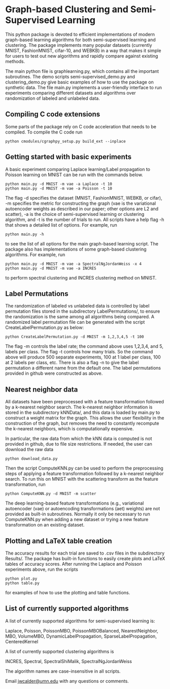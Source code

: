 # Graph-based Clustering and Semi-Supervised Learning

This python package is devoted to efficient implementations of modern graph-based learning algorithms for both semi-supervised learning and clustering. The package implements many popular datasets (currently MNIST, FashionMNIST, cifar-10, and WEBKB) in a way that makes it simple for users to test out new algorithms and rapidly compare against existing methods.

The main python file is graphlearning.py, which contains all the important subroutines. The demo scripts semi-supervised_demo.py and clustering_demo.py give basic examples of how to use the package on synthetic data. The file main.py implements a user-friendly interface to run experiments comparing different datasets and algorithms over randomization of labeled and unlabeled data.

## Compiling C code extensions

Some parts of the package rely on C code acceleration that needs to be compiled. To compile the C code run

```
python cmodules/cgraphpy_setup.py build_ext --inplace
```

## Getting started with basic experiments

A basic experiment comparing Laplace learning/Label propagation to Poisson learning on MNIST can be run with the commands below.

```
python main.py -d MNIST -m vae -a Laplace -t 10
python main.py -d MNIST -m vae -a Poisson -t 10
```

The flag -d specifies the dataset (MNIST, FashionMNIST, WEBKB, or cifar), -m specifies the metric for constructing the graph (vae is the variational autoencoder weights as described in our paper; other options are L2 and scatter), -a is the choice of semi-supervised learning or clustering algorithm, and -t is the number of trials to run. All scripts have a help flag -h that shows a detailed list of options. For example, run

```
python main.py -h
```

to see the list of all options for the main graph-based learning script. The package also has implementations of some graph-based clustering algorithms. For example, run 

```
python main.py -d MNIST -m vae -a SpectralNgJordanWeiss -x 4
python main.py -d MNIST -m vae -a INCRES
```

to perform spectral clustering and INCRES clustering method on MNIST.

## Label Permutations

The randomization of labeled vs unlabeled data is controlled by label permutation files stored in the subdirectory LabelPermutations/, to ensure the randomization is the same among all algorithms being compared. A randomized label permutation file can be generated with the script CreateLabelPermutation.py as below:

```
python CreateLabelPermutation.py -d MNIST -m 1,2,3,4,5 -t 100
```

The flag -m controls the label rate; the command above uses 1,2,3,4, and 5, labels per class. The flag -t controls how many trials. So the command above will produce 500 separate experiments, 100 at 1 label per class, 100 at 2 labels per class, etc. There is also a flag -n to give the label permutation a different name from the default one. The label permutations provided in github were constructed as above.

## Nearest neighbor data

All datasets have been preprocessed with a feature transformation followed by a k-nearest neighbor search. The k-nearest neighbor information is stored in the subdirectory kNNData/, and this data is loaded by main.py to construct a weight matrix for the graph. This allows the user flexibility in the construction of the graph, but removes the need to constantly recompute the k-nearest neighbors, which is computationally expensive.

In particular, the raw data from which the kNN data is computed is not provided in github, due to file size restrictions. If needed, the user can download the raw data

```
python download_data.py
```

Then the script ComputeKNN.py can be used to perform the preprocessing steps of applying a feature transformation followed by a k-nearest neighbor search. To run this on MNIST with the scattering transform as the feature transformation, run 

```
python ComputeKNN.py -d MNIST -m scatter
```

The deep learning-based feature transformations (e.g., variational autoencoder (vae) or autoencoding transformations (aet) weights) are not provided as built-in subroutines. Normally it only be necessary to run ComputeKNN.py when adding a new dataset or trying a new feature transformation on an existing dataset.


## Plotting and LaTeX table creation

The accuracy results for each trial are saved to .csv files in the subdirectory Results/. The package has built-in functions to easily create plots and LaTeX tables of accuracy scores. After running the Laplace and Poisson experiments above, run the scripts

```
python plot.py
python table.py
```

for examples of how to use the plotting and table functions. 


## List of currently supported algorithms

A list of currently supported algorithms for semi-supervised learning is:

Laplace, Poisson, PoissonMBO, PoissonMBOBalanced, NearestNeighbor, MBO, VolumeMBO, DynamicLabelPropagation, SparseLabelPropagation, CenteredKernel

A list of currently supported clustering algorithms is

INCRES, Spectral, SpectralShiMalik, SpectralNgJordanWeiss

The algorithm names are case-insensitive in all scripts.


Email <jwcalder@umn.edu> with any questions or comments.

